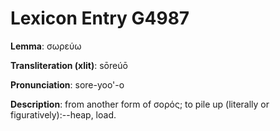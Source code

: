 # Lexicon Entry G4987

**Lemma**: σωρεύω

**Transliteration (xlit)**: sōreúō

**Pronunciation**: sore-yoo'-o

**Description**:
from another form of σορός; to pile up (literally or figuratively):--heap, load.
